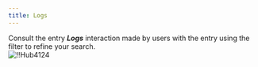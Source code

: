 ```yaml
---
title: Logs
---
```

Consult the entry ***Logs*** interaction made by users with the entry using the filter to refine your search.  
![!!Hub4124](https://webdevolutions.azureedge.net/docs/en/hub/Hub4124.png) 

